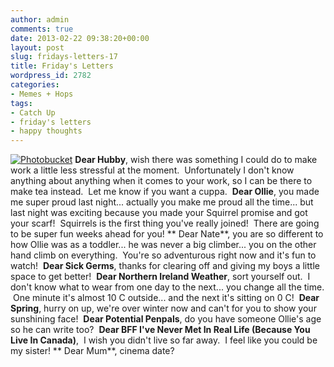 ```yaml
---
author: admin
comments: true
date: 2013-02-22 09:38:20+00:00
layout: post
slug: fridays-letters-17
title: Friday's Letters
wordpress_id: 2782
categories:
- Memes + Hops
tags:
- Catch Up
- friday's letters
- happy thoughts
---
```


[![Photobucket](http://i1225.photobucket.com/albums/ee391/ashleyjps2326/FridaysLettersButton_zps485705e4.jpg)](http://www.thesweetseasonblog.com) **Dear Hubby**, wish there was something I could do to make work a little less stressful at the moment.  Unfortunately I don't know anything about anything when it comes to your work, so I can be there to make tea instead.  Let me know if you want a cuppa.  **Dear Ollie**, you made me super proud last night... actually you make me proud all the time... but last night was exciting because you made your Squirrel promise and got your scarf!  Squirrels is the first thing you've really joined!  There are going to be super fun weeks ahead for you! ** Dear Nate**, you are so different to how Ollie was as a toddler... he was never a big climber... you on the other hand climb on everything.  You're so adventurous right now and it's fun to watch!  **Dear Sick Germs**, thanks for clearing off and giving my boys a little space to get better!  **Dear Northern Ireland Weather**, sort yourself out.  I don't know what to wear from one day to the next... you change all the time.  One minute it's almost 10 C outside... and the next it's sitting on 0 C!  **Dear Spring**, hurry on up, we're over winter now and can't for you to show your sunshining face!  **Dear Potential Penpals**, do you have someone Ollie's age so he can write too?  **Dear BFF I've Never Met In Real Life (Because You Live In Canada)**,  I wish you didn't live so far away.  I feel like you could be my sister! ** Dear Mum**, cinema date?
